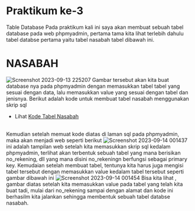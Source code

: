 # Praktikum ke-3
Table Database
Pada praktikum kali ini saya akan membuat sebuah tabel database pada web phpmyadmin, pertama tama kita lihat terlebih dahulu tabel databse pertama yaitu tabel nasabah tabel dibawah ini.
# NASABAH

![Screenshot 2023-09-13 225207](https://github.com/Dlann12/Table_Database/assets/130965620/40557b73-46e9-4ad1-9b09-4c8161f2f2dc)
Gambar tersebut akan kita buat database nya pada phpmyadmin dengan memasukkan tabel tabel yang sesuai dengan data, lalu memasukkan value yang sesuai dengan tabel dan jenisnya. Berikut adalah kode untuk membuat tabel nasabah menggunakan skrip sql 
- Lihat <a href="https://github.com/Dlann12/Table_Database/blob/main/nasabah.sql">Kode Tabel Nasabah</a><br><br>

Kemudian setelah memuat kode diatas di laman sql pada phpmyadmin, maka akan menjadi web seperti berikut
![Screenshot 2023-09-14 001437](https://github.com/Dlann12/Table_Database/assets/130965620/a643a971-10b3-4641-83ec-8bf78690cadd)
ini adalah tampilan web setelah kita memasukkan skrip sql kedalam phpmyadmin, terlihat akan terbentuk sebuah tabel yang mana berisikan no_rekening, dll yang mana disini no_rekeningn berfungsi sebagai primary key.
Kemudaian setelah membuat tabel, tentunya kita harus juga mengisi tabel tersebut dengan memasukkan value kedalam tabel tersebut seperti gambar dibawah ini
![Screenshot 2023-09-14 001454](https://github.com/Dlann12/Table_Database/assets/130965620/7d807f59-44f5-44b8-a1c3-eb0409a483b0)
Bisa kita lihat , gambar diatas setelah kita memasukkan value pada tabel yang telah kita buat tadi, mulai dari no_rekening sampai dengan alamat dan kode ini berhasilm kita jalankan sehingga membentuk sebuah tabel databse nasabah.
